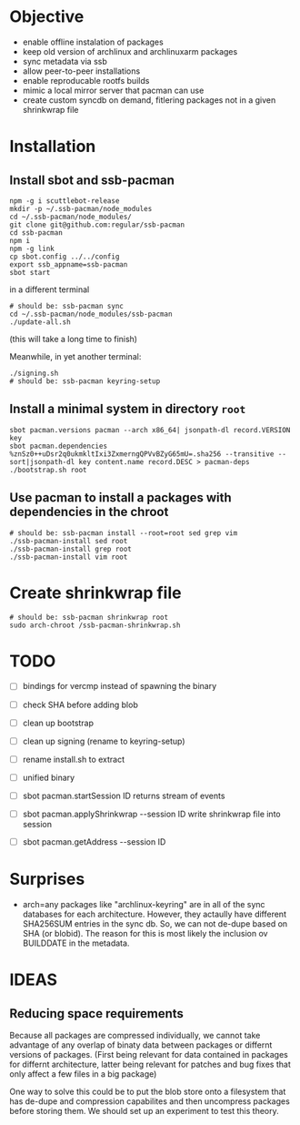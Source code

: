 # Objective

- enable offline instalation of packages
- keep old version of archlinux and archlinuxarm  packages
- sync metadata via ssb
- allow peer-to-peer installations
- enable reproducable rootfs builds
- mimic a local mirror server that pacman can use
- create custom syncdb on demand, fitlering packages not in a given shrinkwrap file

# Installation

## Install sbot and ssb-pacman

```
npm -g i scuttlebot-release
mkdir -p ~/.ssb-pacman/node_modules
cd ~/.ssb-pacman/node_modules/
git clone git@github.com:regular/ssb-pacman
cd ssb-pacman
npm i
npm -g link
cp sbot.config ../../config
export ssb_appname=ssb-pacman
sbot start
```

in a different terminal

```
# should be: ssb-pacman sync
cd ~/.ssb-pacman/node_modules/ssb-pacman
./update-all.sh
```

(this will take a long time to finish)

Meanwhile, in yet another terminal:

```
./signing.sh
# should be: ssb-pacman keyring-setup
```

## Install a minimal system in directory `root`

```
sbot pacman.versions pacman --arch x86_64| jsonpath-dl record.VERSION key
sbot pacman.dependencies %znSz0++uDsr2q0ukmkltIxi3ZxmerngQPVvBZyG65mU=.sha256 --transitive --sort|jsonpath-dl key content.name record.DESC > pacman-deps
./bootstrap.sh root
```

## Use pacman to install a packages with dependencies in the chroot

```
# should be: ssb-pacman install --root=root sed grep vim
./ssb-pacman-install sed root
./ssb-pacman-install grep root
./ssb-pacman-install vim root
```

# Create shrinkwrap file

```
# should be: ssb-pacman shrinkwrap root
sudo arch-chroot /ssb-pacman-shrinkwrap.sh
```
# TODO

- [ ] bindings for vercmp instead of spawning the binary

- [ ] check SHA before adding blob
- [ ] clean up bootstrap
- [ ] clean up signing (rename to keyring-setup)
- [ ] rename install.sh to extract
- [ ] unified binary
- [ ] sbot pacman.startSession ID
        returns stream of events
- [ ] sbot pacman.applyShrinkwrap --session ID
        write shrinkwrap file into session
- [ ] sbot pacman.getAddress --session ID

# Surprises

- arch=any packages like "archlinux-keyring" are in all of the sync databases for each architecture. However, they actaully have different SHA256SUM entries in the sync db. So, we can not de-dupe based on SHA (or blobid). The reason for this is most likely the inclusion ov BUILDDATE in the metadata.


# IDEAS

## Reducing space requirements

Because all packages are compressed individually, we cannot take advantage of any overlap of binaty data between packages or differnt versions of packages. (First being relevant for data contained in packages for differnt architecture, latter being relevant for patches and bug fixes that only affect a few files in a big package)

One way to solve this could be to put the blob store onto a filesystem that has de-dupe and compression capabilites and then uncompress packages before storing them. We should set up an experiment to test this theory.



